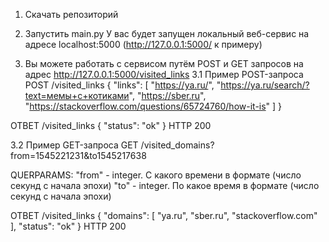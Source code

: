 1. Скачать репозиторий

2. Запустить main.py
У вас будет запущен локальный веб-сервис на адресе localhost:5000 (http://127.0.0.1:5000/ к примеру)

3. Вы можете работать с сервисом путём POST и GET запросов на адрес http://127.0.0.1:5000/visited_links
3.1 Пример POST-запроса
   POST /visited_links
   {
"links": [
"https://ya.ru/",
"https://ya.ru/search/?text=мемы+с+котиками",
"https://sber.ru",
"https://stackoverflow.com/questions/65724760/how-it-is"
]
}

ОТВЕТ /visited_links
{
"status": "ok"
}
HTTP 200

3.2 Пример GET-запроса
GET /visited_domains?from=1545221231&to1545217638

QUERPARAMS:
"from" - integer. С какого времени в формате (число секунд с начала эпохи)
"to" - integer. По какое время в формате (число секунд с начала эпохи)

ОТВЕТ /visited_links
{
"domains": [
"ya.ru",
"sber.ru",
"stackoverflow.com"
],
"status": "ok"
}
HTTP 200

